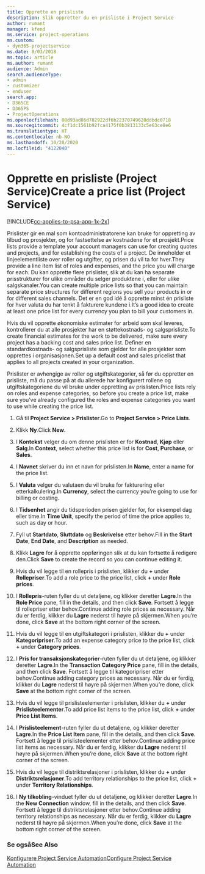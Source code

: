 ```yaml
---
title: Opprette en prisliste
description: Slik oppretter du en prisliste i Project Service
author: rumant
manager: kfend
ms.service: project-operations
ms.custom:
- dyn365-projectservice
ms.date: 8/03/2018
ms.topic: article
ms.author: rumant
audience: Admin
search.audienceType:
- admin
- customizer
- enduser
search.app:
- D365CE
- D365PS
- ProjectOperations
ms.openlocfilehash: 08d93ad86d782922df6b22370749628ddbdc0718
ms.sourcegitcommit: 4cf1dc1561b92fca4175f0b3813133c5e63ce8e6
ms.translationtype: HT
ms.contentlocale: nb-NO
ms.lasthandoff: 10/28/2020
ms.locfileid: "4122040"
---
```

# <a name="create-a-price-list-project-service"></a><span data-ttu-id="ed7f5-103">Opprette en prisliste (Project Service)</span><span class="sxs-lookup"><span data-stu-id="ed7f5-103">Create a price list (Project Service)</span></span>

[!INCLUDE[cc-applies-to-psa-app-1x-2x](../includes/cc-applies-to-psa-app-1x-2x.md)]

<span data-ttu-id="ed7f5-104">Prislister gir en mal som kontoadministratorene kan bruke for oppretting av tilbud og prosjekter, og for fastsettelse av kostnadene for et prosjekt.</span><span class="sxs-lookup"><span data-stu-id="ed7f5-104">Price lists provide a template your account managers can use for creating quotes and projects, and for establishing the costs of a project.</span></span> <span data-ttu-id="ed7f5-105">De inneholder et linjeelementliste over roller og utgifter, og prisen du vil ta for hver.</span><span class="sxs-lookup"><span data-stu-id="ed7f5-105">They provide a line item list of roles and expenses, and the price you will charge for each.</span></span> <span data-ttu-id="ed7f5-106">Du kan opprette flere prislister, slik at du kan ha separate prisstrukturer for ulike områder du selger produktene i, eller for ulike salgskanaler.</span><span class="sxs-lookup"><span data-stu-id="ed7f5-106">You can create multiple price lists so that you can maintain separate price structures for different regions you sell your products in or for different sales channels.</span></span> <span data-ttu-id="ed7f5-107">Det er en god idé å opprette minst én prisliste for hver valuta du har tenkt å fakturere kundene i.</span><span class="sxs-lookup"><span data-stu-id="ed7f5-107">It’s a good idea to create at least one price list for every currency you plan to bill your customers in.</span></span>  
  
<span data-ttu-id="ed7f5-108">Hvis du vil opprette økonomiske estimater for arbeid som skal leveres, kontrollerer du at alle prosjekter har en støttekostnads- og salgsprisliste.</span><span class="sxs-lookup"><span data-stu-id="ed7f5-108">To create financial estimates for the work to be delivered, make sure every project has a backing cost and sales price list.</span></span> <span data-ttu-id="ed7f5-109">Definer en standardkostnads- og salgsprisliste som gjelder for alle prosjekter som opprettes i organisasjonen.</span><span class="sxs-lookup"><span data-stu-id="ed7f5-109">Set up a default cost and sales pricelist that applies to all projects created in your organization.</span></span>  
  
<span data-ttu-id="ed7f5-110">Prislister er avhengige av roller og utgiftskategorier, så før du oppretter en prisliste, må du passe på at du allerede har konfigurert rollene og utgiftskategoriene du vil bruke under oppretting av prislisten.</span><span class="sxs-lookup"><span data-stu-id="ed7f5-110">Price lists rely on roles and expense categories, so before you create a price list, make sure you’ve already configured the roles and expense categories you want to use while creating the price list.</span></span>  
  
1.  <span data-ttu-id="ed7f5-111">Gå til **Project Service > Prislister**.</span><span class="sxs-lookup"><span data-stu-id="ed7f5-111">Go to **Project Service > Price Lists**.</span></span>  
  
2.  <span data-ttu-id="ed7f5-112">Klikk **Ny**.</span><span class="sxs-lookup"><span data-stu-id="ed7f5-112">Click **New**.</span></span>  
  
3.  <span data-ttu-id="ed7f5-113">I **Kontekst** velger du om denne prislisten er for **Kostnad**, **Kjøp** eller **Salg**.</span><span class="sxs-lookup"><span data-stu-id="ed7f5-113">In **Context**, select whether this price list is for **Cost**, **Purchase**, or **Sales**.</span></span>  
  
4.  <span data-ttu-id="ed7f5-114">I **Navnet** skriver du inn et navn for prislisten.</span><span class="sxs-lookup"><span data-stu-id="ed7f5-114">In **Name**, enter a name for the price list.</span></span>  
  
5.  <span data-ttu-id="ed7f5-115">I **Valuta** velger du valutaen du vil bruke for fakturering eller etterkalkulering.</span><span class="sxs-lookup"><span data-stu-id="ed7f5-115">In **Currency**, select the currency you’re going to use for billing or costing.</span></span>  
  
6.  <span data-ttu-id="ed7f5-116">I **Tidsenhet** angir du tidsperioden prisen gjelder for, for eksempel dag eller time.</span><span class="sxs-lookup"><span data-stu-id="ed7f5-116">In **Time Unit**, specify the period of time the price applies to, such as day or hour.</span></span>  
  
7.  <span data-ttu-id="ed7f5-117">Fyll ut **Startdato**, **Sluttdato** og **Beskrivelse** etter behov.</span><span class="sxs-lookup"><span data-stu-id="ed7f5-117">Fill in the **Start Date**, **End Date**, and **Description** as needed.</span></span>  
  
8.  <span data-ttu-id="ed7f5-118">Klikk **Lagre** for å opprette oppføringen slik at du kan fortsette å redigere den.</span><span class="sxs-lookup"><span data-stu-id="ed7f5-118">Click **Save** to create the record so you can continue editing it.</span></span>  
  
9. <span data-ttu-id="ed7f5-119">Hvis du vil legge til en rollepris i prislisten, klikker du **+** under **Rollepriser**.</span><span class="sxs-lookup"><span data-stu-id="ed7f5-119">To add a role price to the price list, click **+** under **Role prices**.</span></span>  
  
10. <span data-ttu-id="ed7f5-120">I **Rollepris**-ruten fyller du ut detaljene, og klikker deretter **Lagre**.</span><span class="sxs-lookup"><span data-stu-id="ed7f5-120">In the **Role Price** pane, fill in the details, and then click **Save**.</span></span> <span data-ttu-id="ed7f5-121">Fortsett å legge til rollepriser etter behov.</span><span class="sxs-lookup"><span data-stu-id="ed7f5-121">Continue adding role prices as necessary.</span></span> <span data-ttu-id="ed7f5-122">Når du er ferdig, klikker du **Lagre** nederst til høyre på skjermen.</span><span class="sxs-lookup"><span data-stu-id="ed7f5-122">When you’re done, click **Save** at the bottom right corner of the screen.</span></span>  
  
11. <span data-ttu-id="ed7f5-123">Hvis du vil legge til en utgiftskategori i prislisten, klikker du **+** under **Kategoripriser**.</span><span class="sxs-lookup"><span data-stu-id="ed7f5-123">To add an expense category price to the price list, click **+** under **Category prices**.</span></span>  
  
12. <span data-ttu-id="ed7f5-124">I **Pris for transaksjonskategorier**-ruten fyller du ut detaljene, og klikker deretter **Lagre**.</span><span class="sxs-lookup"><span data-stu-id="ed7f5-124">In the **Transaction Category Price** pane, fill in the details, and then click **Save**.</span></span> <span data-ttu-id="ed7f5-125">Fortsett å legge til kategoripriser etter behov.</span><span class="sxs-lookup"><span data-stu-id="ed7f5-125">Continue adding category prices as necessary.</span></span> <span data-ttu-id="ed7f5-126">Når du er ferdig, klikker du **Lagre** nederst til høyre på skjermen.</span><span class="sxs-lookup"><span data-stu-id="ed7f5-126">When you’re done, click **Save** at the bottom right corner of the screen.</span></span>  
  
13. <span data-ttu-id="ed7f5-127">Hvis du vil legge til prislisteelementer i prislisten, klikker du **+** under **Prislisteelementer**.</span><span class="sxs-lookup"><span data-stu-id="ed7f5-127">To add price list items to the price list, click **+** under **Price List Items**.</span></span>  
  
14. <span data-ttu-id="ed7f5-128">I **Prislisteelement**-ruten fyller du ut detaljene, og klikker deretter **Lagre**.</span><span class="sxs-lookup"><span data-stu-id="ed7f5-128">In the **Price List Item** pane, fill in the details, and then click **Save**.</span></span> <span data-ttu-id="ed7f5-129">Fortsett å legge til prislisteelementer etter behov.</span><span class="sxs-lookup"><span data-stu-id="ed7f5-129">Continue adding price list items as necessary.</span></span> <span data-ttu-id="ed7f5-130">Når du er ferdig, klikker du **Lagre** nederst til høyre på skjermen.</span><span class="sxs-lookup"><span data-stu-id="ed7f5-130">When you’re done, click **Save** at the bottom right corner of the screen.</span></span>  
  
15. <span data-ttu-id="ed7f5-131">Hvis du vil legge til distriktsrelasjoner i prislisten, klikker du **+** under **Distriktsrelasjoner**.</span><span class="sxs-lookup"><span data-stu-id="ed7f5-131">To add territory relationships to the price list, click **+** under **Territory Relationships**.</span></span>  
  
16. <span data-ttu-id="ed7f5-132">I **Ny tilkobling**-vinduet fyller du ut detaljene, og klikker deretter **Lagre**.</span><span class="sxs-lookup"><span data-stu-id="ed7f5-132">In the **New Connection** window, fill in the details, and then click **Save**.</span></span> <span data-ttu-id="ed7f5-133">Fortsett å legge til distriktsrelasjoner etter behov.</span><span class="sxs-lookup"><span data-stu-id="ed7f5-133">Continue adding territory relationships as necessary.</span></span> <span data-ttu-id="ed7f5-134">Når du er ferdig, klikker du **Lagre** nederst til høyre på skjermen.</span><span class="sxs-lookup"><span data-stu-id="ed7f5-134">When you’re done, click **Save** at the bottom right corner of the screen.</span></span>  
  
### <a name="see-also"></a><span data-ttu-id="ed7f5-135">Se også</span><span class="sxs-lookup"><span data-stu-id="ed7f5-135">See Also</span></span>  
 [<span data-ttu-id="ed7f5-136">Konfigurere Project Service Automation</span><span class="sxs-lookup"><span data-stu-id="ed7f5-136">Configure Project Service Automation</span></span>](../psa/configure.md)

